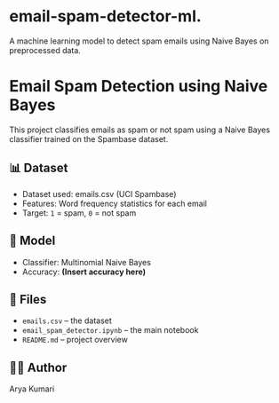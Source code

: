 # email-spam-detector-ml.
A machine learning model to detect spam emails using Naive Bayes on preprocessed data.

# Email Spam Detection using Naive Bayes

This project classifies emails as spam or not spam using a Naive Bayes classifier trained on the Spambase dataset.

## 📊 Dataset
- Dataset used: emails.csv (UCI Spambase)
- Features: Word frequency statistics for each email
- Target: `1` = spam, `0` = not spam

## 🧠 Model
- Classifier: Multinomial Naive Bayes
- Accuracy: **(Insert accuracy here)**

## 📁 Files
- `emails.csv` – the dataset
- `email_spam_detector.ipynb` – the main notebook
- `README.md` – project overview

## 👩‍💻 Author
Arya Kumari
